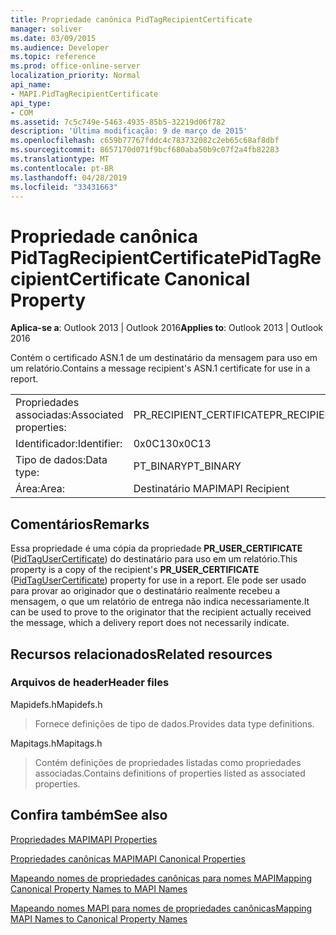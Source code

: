 ```yaml
---
title: Propriedade canônica PidTagRecipientCertificate
manager: soliver
ms.date: 03/09/2015
ms.audience: Developer
ms.topic: reference
ms.prod: office-online-server
localization_priority: Normal
api_name:
- MAPI.PidTagRecipientCertificate
api_type:
- COM
ms.assetid: 7c5c749e-5463-4935-85b5-32219d06f782
description: 'Última modificação: 9 de março de 2015'
ms.openlocfilehash: c659b77767fddc4c783732082c2eb65c68af8dbf
ms.sourcegitcommit: 8657170d071f9bcf680aba50b9c07f2a4fb82283
ms.translationtype: MT
ms.contentlocale: pt-BR
ms.lasthandoff: 04/28/2019
ms.locfileid: "33431663"
---
```

# <a name="pidtagrecipientcertificate-canonical-property"></a><span data-ttu-id="7724b-103">Propriedade canônica PidTagRecipientCertificate</span><span class="sxs-lookup"><span data-stu-id="7724b-103">PidTagRecipientCertificate Canonical Property</span></span>

  
  
<span data-ttu-id="7724b-104">**Aplica-se a**: Outlook 2013 | Outlook 2016</span><span class="sxs-lookup"><span data-stu-id="7724b-104">**Applies to**: Outlook 2013 | Outlook 2016</span></span> 
  
<span data-ttu-id="7724b-105">Contém o certificado ASN.1 de um destinatário da mensagem para uso em um relatório.</span><span class="sxs-lookup"><span data-stu-id="7724b-105">Contains a message recipient's ASN.1 certificate for use in a report.</span></span>
  
|||
|:-----|:-----|
|<span data-ttu-id="7724b-106">Propriedades associadas:</span><span class="sxs-lookup"><span data-stu-id="7724b-106">Associated properties:</span></span>  <br/> |<span data-ttu-id="7724b-107">PR_RECIPIENT_CERTIFICATE</span><span class="sxs-lookup"><span data-stu-id="7724b-107">PR_RECIPIENT_CERTIFICATE</span></span>  <br/> |
|<span data-ttu-id="7724b-108">Identificador:</span><span class="sxs-lookup"><span data-stu-id="7724b-108">Identifier:</span></span>  <br/> |<span data-ttu-id="7724b-109">0x0C13</span><span class="sxs-lookup"><span data-stu-id="7724b-109">0x0C13</span></span>  <br/> |
|<span data-ttu-id="7724b-110">Tipo de dados:</span><span class="sxs-lookup"><span data-stu-id="7724b-110">Data type:</span></span>  <br/> |<span data-ttu-id="7724b-111">PT_BINARY</span><span class="sxs-lookup"><span data-stu-id="7724b-111">PT_BINARY</span></span>  <br/> |
|<span data-ttu-id="7724b-112">Área:</span><span class="sxs-lookup"><span data-stu-id="7724b-112">Area:</span></span>  <br/> |<span data-ttu-id="7724b-113">Destinatário MAPI</span><span class="sxs-lookup"><span data-stu-id="7724b-113">MAPI Recipient</span></span>  <br/> |
   
## <a name="remarks"></a><span data-ttu-id="7724b-114">Comentários</span><span class="sxs-lookup"><span data-stu-id="7724b-114">Remarks</span></span>

<span data-ttu-id="7724b-115">Essa propriedade é uma cópia da propriedade **PR_USER_CERTIFICATE** ([PidTagUserCertificate](pidtagusercertificate-canonical-property.md)) do destinatário para uso em um relatório.</span><span class="sxs-lookup"><span data-stu-id="7724b-115">This property is a copy of the recipient's **PR_USER_CERTIFICATE** ([PidTagUserCertificate](pidtagusercertificate-canonical-property.md)) property for use in a report.</span></span> <span data-ttu-id="7724b-116">Ele pode ser usado para provar ao originador que o destinatário realmente recebeu a mensagem, o que um relatório de entrega não indica necessariamente.</span><span class="sxs-lookup"><span data-stu-id="7724b-116">It can be used to prove to the originator that the recipient actually received the message, which a delivery report does not necessarily indicate.</span></span>
  
## <a name="related-resources"></a><span data-ttu-id="7724b-117">Recursos relacionados</span><span class="sxs-lookup"><span data-stu-id="7724b-117">Related resources</span></span>

### <a name="header-files"></a><span data-ttu-id="7724b-118">Arquivos de header</span><span class="sxs-lookup"><span data-stu-id="7724b-118">Header files</span></span>

<span data-ttu-id="7724b-119">Mapidefs.h</span><span class="sxs-lookup"><span data-stu-id="7724b-119">Mapidefs.h</span></span>
  
> <span data-ttu-id="7724b-120">Fornece definições de tipo de dados.</span><span class="sxs-lookup"><span data-stu-id="7724b-120">Provides data type definitions.</span></span>
    
<span data-ttu-id="7724b-121">Mapitags.h</span><span class="sxs-lookup"><span data-stu-id="7724b-121">Mapitags.h</span></span>
  
> <span data-ttu-id="7724b-122">Contém definições de propriedades listadas como propriedades associadas.</span><span class="sxs-lookup"><span data-stu-id="7724b-122">Contains definitions of properties listed as associated properties.</span></span>
    
## <a name="see-also"></a><span data-ttu-id="7724b-123">Confira também</span><span class="sxs-lookup"><span data-stu-id="7724b-123">See also</span></span>



[<span data-ttu-id="7724b-124">Propriedades MAPI</span><span class="sxs-lookup"><span data-stu-id="7724b-124">MAPI Properties</span></span>](mapi-properties.md)
  
[<span data-ttu-id="7724b-125">Propriedades canônicas MAPI</span><span class="sxs-lookup"><span data-stu-id="7724b-125">MAPI Canonical Properties</span></span>](mapi-canonical-properties.md)
  
[<span data-ttu-id="7724b-126">Mapeando nomes de propriedades canônicas para nomes MAPI</span><span class="sxs-lookup"><span data-stu-id="7724b-126">Mapping Canonical Property Names to MAPI Names</span></span>](mapping-canonical-property-names-to-mapi-names.md)
  
[<span data-ttu-id="7724b-127">Mapeando nomes MAPI para nomes de propriedades canônicas</span><span class="sxs-lookup"><span data-stu-id="7724b-127">Mapping MAPI Names to Canonical Property Names</span></span>](mapping-mapi-names-to-canonical-property-names.md)

